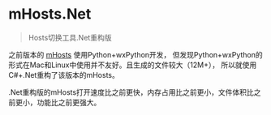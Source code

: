 # mHosts.Net 

> Hosts切换工具.Net重构版

之前版本的 [mHosts](https://github.com/iamhefang/mHosts) 使用Python+wxPython开发，
但发现Python+wxPython的形式在Mac和Linux中使用并不友好。且生成的文件较大（12M+），
所以就使用C#+.Net重构了该版本的mHosts。

.Net重构版的mHosts打开速度比之前更快，内存占用比之前更小，文件体积比之前更小，功能比之前更强大。
